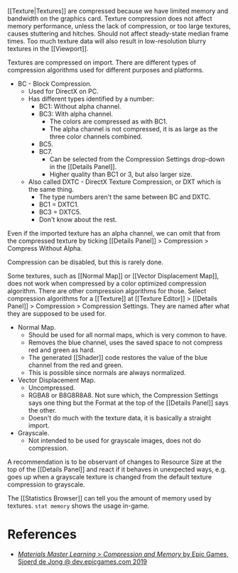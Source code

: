 [[Texture|Textures]] are compressed because we have limited memory and bandwidth on the graphics card.
Texture compression does not affect memory performance,
unless the lack of compression, or too large textures, causes stuttering and hitches.
Should not affect steady-state median frame times.
Too much texture data will also result in low-resolution blurry textures in the [[Viewport]].

Textures are compressed on import.
There are different types of compression algorithms used for different purposes and platforms.
- BC - Block Compression.
	- Used for DirectX on PC.
	- Has different types identified by a number:
		- BC1: Without alpha channel.
		- BC3: With alpha channel.
			- The colors are compressed as with BC1.
			- The alpha channel is not compressed, it is as large as the three color channels combined.
		- BC5.
		- BC7.
			- Can be selected from the Compression Settings drop-down in the [[Details Panel]].
			- Higher quality than BC1 or 3, but also larger size.
	- Also called DXTC - DirectX Texture Compression, or DXT which is the same thing.
		- The type numbers aren't the same between BC and DXTC.
		- BC1 = DXTC1.
		- BC3 = DXTC5.
		- Don't know about the rest.

Even if the imported texture has an alpha channel, we can omit that from the compressed texture by ticking [[Details Panel]] > Compression > Compress Without Alpha.

Compression can be disabled, but this is rarely done.

Some textures, such as [[Normal Map]] or [[Vector Displacement Map]], does not work when compressed by a color optimized compression algorithm.
There are other compression algorithms for those.
Select compression algorithms for a [[Texture]] at [[Texture Editor]] > [[Details Panel]] > Compression > Compression Settings.
They are named after what they are supposed to be used for.
- Normal Map.
	- Should be used for all normal maps, which is very common to have.
	- Removes the blue channel, uses the saved space to not compress red and green as hard.
	- The generated [[Shader]] code restores the value of the blue channel from the red and green.
	- This is possible since normals are always normalized.
- Vector Displacement Map.
	- Uncompressed.
	- RGBA8 or B8G8R8A8. Not sure which, the Compression Settings says one thing but the Format at the top of the [[Details Panel]] says the other.
	- Doesn't do much with the texture data, it is basically a straight import.
- Grayscale.
	- Not intended to be used for grayscale images, does not do compression.

A recommendation is to be observant of changes to Resource Size at the top of the [[Details Panel]] and react if it behaves in unexpected ways,
e.g. goes up when a grayscale texture is changed from the default texture compression to grayscale.

The [[Statistics Browser]] can tell you the amount of memory used by textures.
`stat memory` shows the usage in-game.

# References

- [_Materials Master Learning_ > _Compression and Memory_ by Epic Games, Sjoerd de Jong @ dev.epicgames.com 2019](https://dev.epicgames.com/community/learning/courses/2dy/unreal-engine-materials-master-learning/Y0q/compression-and-memory)